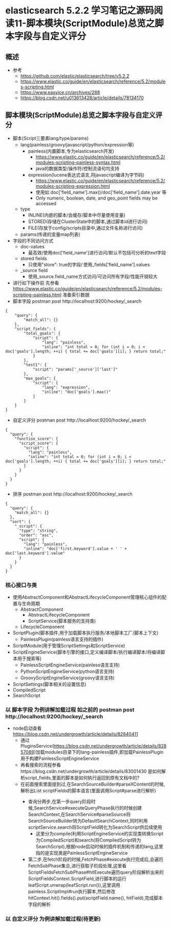 # elasticsearch 5.2.2 学习笔记之源码阅读11-脚本模块(ScriptModule)总览之脚本字段与自定义评分
## 概述
- 参考
    - https://github.com/elastic/elasticsearch/tree/v5.2.2
    - https://www.elastic.co/guide/en/elasticsearch/reference/5.2/modules-scripting.html
    - https://www.easyice.cn/archives/288
    - https://blog.csdn.net/u013613428/article/details/78134170
## 脚本模块(ScriptModule)总览之脚本字段与自定义评分
- 脚本(Script三要素lang/type/params)
    - lang(painless/groovy/javascript/python/expression等)
        - painless(内置脚本,专为elasticsearch开发)
            - https://www.elastic.co/guide/en/elasticsearch/reference/5.2/modules-scripting-painless-syntax.html
            - java的数据类型/操作符/控制流语句均支持
        - expression(lucene表达式语言,将javascript编译为字节码)
            - https://www.elastic.co/guide/en/elasticsearch/reference/5.2/modules-scripting-expression.html
            - 使用如 doc['field_name'].max()/doc['field_name'].date.year 等
            - Only numeric, boolean, date, and geo_point fields may be accessed
    - type
        - INLINE(内嵌的脚本/会缓存/脚本中尽量使用变量)
        - STORED(存储在ClusterState中的脚本,通过脚本id进行访问)
        - FILE(存放于config/scripts目录中,通过文件名称进行访问)
    - params(传递的变量map列表)
- 字段的不同访问方式
    - doc-values
        - 最高效/使用doc['field_name']进行访问/默认不包括可分析的text字段
    - stored fields 
        - 只使用"store": true的字段/ 使用_fields['field_name'].values
    - _source field
        - 使用_source.field_name方式访问/可访问所有字段/性能开销较大
- 进行如下操作前 先参看 https://www.elastic.co/guide/en/elasticsearch/reference/5.2/modules-scripting-painless.html 准备索引数据
- 脚本字段 postman post http://localhost:9200/hockey/_search
```
{
    "query": {
        "match_all": {}
    },
    "script_fields": {
        "total_goals": {
            "script": {
                "lang": "painless",
                "inline": "int total = 0; for (int i = 0; i < doc['goals'].length; ++i) { total += doc['goals'][i]; } return total;"
            }
        },
        "test1": {
            "script": "params['_source']['last']"
        },
        "max_goals": {
            "script": {
                "lang": "expression",
                "inline": "doc['goals'].max()"
            }
        }
    }
}
```
- 自定义评分 postman post http://localhost:9200/hockey/_search
```
{
  "query": {
    "function_score": {
      "script_score": {
        "script": {
          "lang": "painless",
          "inline": "int total = 0; for (int i = 0; i < doc['goals'].length; ++i) { total += doc['goals'][i]; } return total;"
        }
      }
    }
  }
}
```
- 排序 postman post http://localhost:9200/hockey/_search
```
{
  "query": {
    "match_all": {}
  },
  "sort": {
    "_script": {
      "type": "string",
      "order": "asc",
      "script": {
        "lang": "painless",
        "inline": "doc['first.keyword'].value + ' ' + doc['last.keyword'].value"
      }
    }
  }
}
```
### 核心接口与类
- 使用AbstractComponent和AbstractLifecycleComponent管理核心组件的配置与生命周期
    - AbstractComponent
        - AbstractLifecycleComponent
        - ScriptService(脚本服务的支持类)
    - LifecycleComponent
- ScriptPlugin(脚本插件,用于加载脚本执行服务/本地脚本工厂/脚本上下文)
    - PainlessPlugin(painless语言支持的插件)
- ScriptModule(用于管理ScriptSettings和ScriptService)
- ScriptEngineService(脚本引擎的接口,定义编译脚本/执行编译脚本/将编译脚本用于搜索等)
    - PainlessScriptEngineService(painless语言支持)
    - PythonScriptEngineService(python语言支持)
    - GroovyScriptEngineService(groovy语言支持)
- ScriptSettings(脚本相关的设置信息)
- CompiledScript
- SearchScript
### 以 脚本字段 为例讲解加载过程 如之前的 postman post http://localhost:9200/hockey/_search
- node启动查看  https://blog.csdn.net/undergrowth/article/details/82840411
     - 通过PluginsService(https://blog.csdn.net/undergrowth/article/details/82857089)加载modules目录下的lang-painless插件,即加载PainlessPlugin用于构建PainlessScriptEngineService
     - 再看搜索的流程参看https://blog.csdn.net/undergrowth/article/details/83001430 是如何解析script_fields,里面的脚本是如何执行返回到原有文档中的?
     - 在前面搜索里面提到过,在SearchSourceBuilder#parseXContent的时候,解析出List<ScriptField> scriptFields的脚本语言(里面调用Script#parse进行解析)
        - 查询分两步,在第一步query阶段时候,SearchService#executeQueryPhase执行的时候创建SearchContext,在SearchService#parseSource将SearchSourceBuilder转为DefaultSearchContext,同时利用scriptService.search将ScriptField转化为SearchScript供后续使用
            - 这里分为compile(利用ScriptEngineService的实现类转换Script为CompiledScript)和search(将CompiledScript转为SearchScript),根据node启动时候的插件机制和传递的lang,这里指的是实现类是PainlessScriptEngineService
        - 第二步,在fetch阶段的时候,FetchPhase#execute执行完成后,会遍历FetchSubPhase集合,进行获取子阶段处理,这里看ScriptFieldsFetchSubPhase#hitExecute遍历query阶段解析出来的ScriptFieldsContext.ScriptField,进行脚本的运行leafScript.unwrap(leafScript.run()),这里调用painless.ScriptImpl#run执行脚本,然后修改hitContext.hit().fields().put(scriptField.name(), hitField),完成脚本字段的解析
### 以 自定义评分 为例讲解加载过程(待更新)